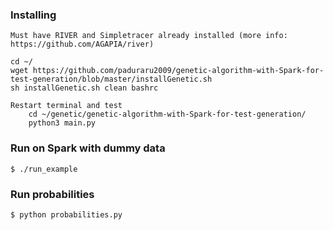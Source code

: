 ### Installing
    Must have RIVER and Simpletracer already installed (more info: https://github.com/AGAPIA/river)

    cd ~/
    wget https://github.com/paduraru2009/genetic-algorithm-with-Spark-for-test-generation/blob/master/installGenetic.sh
    sh installGenetic.sh clean bashrc

    Restart terminal and test
        cd ~/genetic/genetic-algorithm-with-Spark-for-test-generation/
        python3 main.py

### Run on Spark with dummy data 

    $ ./run_example
     
### Run probabilities 

    $ python probabilities.py 


